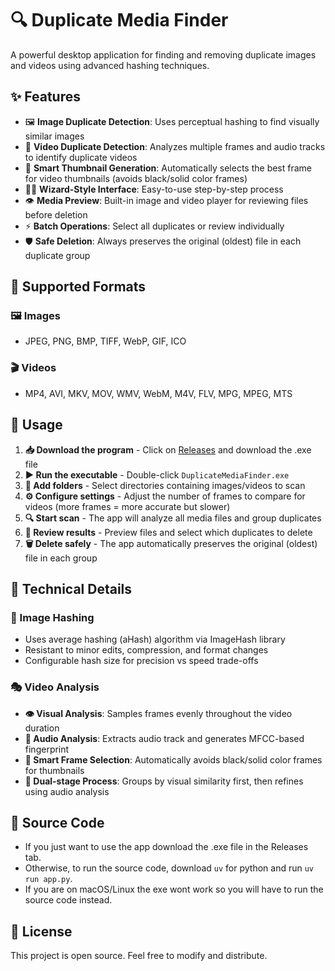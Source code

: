 # 🔍 Duplicate Media Finder

A powerful desktop application for finding and removing duplicate images and videos using advanced hashing techniques.

## ✨ Features

- 🖼️ **Image Duplicate Detection**: Uses perceptual hashing to find visually similar images
- 🎥 **Video Duplicate Detection**: Analyzes multiple frames and audio tracks to identify duplicate videos
- 🎯 **Smart Thumbnail Generation**: Automatically selects the best frame for video thumbnails (avoids black/solid color frames)
- 🧙‍♂️ **Wizard-Style Interface**: Easy-to-use step-by-step process
- 👁️ **Media Preview**: Built-in image and video player for reviewing files before deletion
- ⚡ **Batch Operations**: Select all duplicates or review individually
- 🛡️ **Safe Deletion**: Always preserves the original (oldest) file in each duplicate group

## 📁 Supported Formats

### 🖼️ Images
- JPEG, PNG, BMP, TIFF, WebP, GIF, ICO

### 🎬 Videos  
- MP4, AVI, MKV, MOV, WMV, WebM, M4V, FLV, MPG, MPEG, MTS

## 🚀 Usage

1. **📥 Download the program** - Click on [Releases](https://github.com/musairul/Duplicate-Media-Finder/releases) and download the .exe file
2. **▶️ Run the executable** - Double-click `DuplicateMediaFinder.exe`
3. **📂 Add folders** - Select directories containing images/videos to scan
4. **⚙️ Configure settings** - Adjust the number of frames to compare for videos (more frames = more accurate but slower)
5. **🔍 Start scan** - The app will analyze all media files and group duplicates
6. **👀 Review results** - Preview files and select which duplicates to delete
7. **🗑️ Delete safely** - The app automatically preserves the original (oldest) file in each group

## 🔧 Technical Details

### 🧮 Image Hashing
- Uses average hashing (aHash) algorithm via ImageHash library
- Resistant to minor edits, compression, and format changes
- Configurable hash size for precision vs speed trade-offs

### 🎭 Video Analysis
- **👁️ Visual Analysis**: Samples frames evenly throughout the video duration
- **🎵 Audio Analysis**: Extracts audio track and generates MFCC-based fingerprint
- **🎯 Smart Frame Selection**: Automatically avoids black/solid color frames for thumbnails
- **🔄 Dual-stage Process**: Groups by visual similarity first, then refines using audio analysis

## 👾 Source Code

- If you just want to use the app download the .exe file in the Releases tab. 
- Otherwise, to run the source code, download `uv` for python and run `uv run app.py`. 
- If you are on macOS/Linux the exe wont work so you will have to run the source code instead.

## 📄 License

This project is open source. Feel free to modify and distribute.
